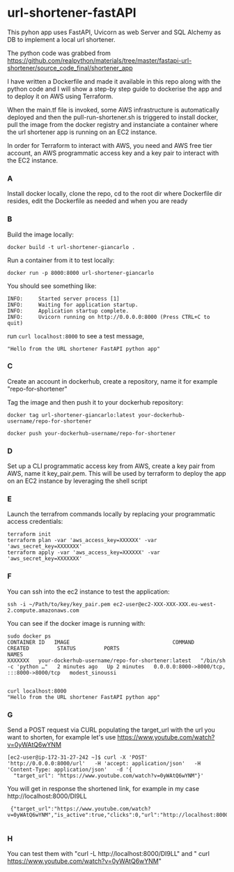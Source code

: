 # url-shortener-fastAPI

This pyhon app uses FastAPI, Uvicorn as web Server and SQL Alchemy as DB to implement a local url shortener. 

The python code was grabbed from https://github.com/realpython/materials/tree/master/fastapi-url-shortener/source_code_final/shortener_app

I have written a Dockerfile and made it available in this repo along with the python code and I will show a step-by step guide to dockerise the app and to deploy it on AWS using Terraform. 

When the main.tf file is invoked, some AWS infrastructure is automatically deployed and then the pull-run-shortener.sh is triggered to install docker, pull the image from the docker registry and instanciate a container where the url shortener app is running on an EC2 instance.  

In order for Terraform to interact with AWS, you need and AWS free tier account, an AWS programmatic access key and a key pair to interact with the EC2 instance. 



###  A 
Install docker locally, clone the repo, cd to the root dir where Dockerfile dir resides, edit the Dockerfile as needed and when you are ready

### B 
Build the image locally:

```
docker build -t url-shortener-giancarlo . 

```

Run a container from it to test locally: 

```
docker run -p 8000:8000 url-shortener-giancarlo
```

You should see something like:

```
INFO:     Started server process [1]
INFO:     Waiting for application startup.
INFO:     Application startup complete.
INFO:     Uvicorn running on http://0.0.0.0:8000 (Press CTRL+C to quit)
```
run ```curl localhost:8000``` to see a test message, 

```
"Hello from the URL shortener FastAPI python app"
```

### C 
Create an account in dockerhub, create a repository, name it for example "repo-for-shortener"

Tag the image and then push it to your dockerhub repository:

```
docker tag url-shortener-giancarlo:latest your-dockerhub-username/repo-for-shortener

docker push your-dockerhub-username/repo-for-shortener

```

### D 
Set up a CLI programmatic access key from AWS, create a key pair from AWS, name it key_pair.pem. This will be used by terraform to deploy the app on an EC2 instance by leveraging the shell script

### E
Launch the terrafrom commands locally by replacing your programmatic access credentials: 

```
terraform init 
terraform plan -var 'aws_access_key=XXXXXX' -var 'aws_secret_key=XXXXXXX' 
terraform apply -var 'aws_access_key=XXXXXX' -var 'aws_secret_key=XXXXXXX' 
```

### F
You can ssh into the ec2 instance to test the application: 

```
ssh -i ~/Path/to/key/key_pair.pem ec2-user@ec2-XXX-XXX-XXX.eu-west-2.compute.amazonaws.com
```

You can see if the docker image is running with: 

```
sudo docker ps
CONTAINER ID   IMAGE                                 COMMAND                  CREATED         STATUS         PORTS                                       NAMES
XXXXXXX   your-dockerhub-username/repo-for-shortener:latest   "/bin/sh -c 'python …"   2 minutes ago   Up 2 minutes   0.0.0.0:8000->8000/tcp, :::8000->8000/tcp   modest_sinoussi


curl localhost:8000
"Hello from the URL shortener FastAPI python app"

```


### G  
Send a POST request via CURL populating the target_url with the url you want to shorten, for example let's use https://www.youtube.com/watch?v=0yWAtQ6wYNM  
```
[ec2-user@ip-172-31-27-242 ~]$ curl -X 'POST'   'http://0.0.0.0:8000/url'   -H 'accept: application/json'   -H 'Content-Type: application/json'   -d '{
  "target_url": "https://www.youtube.com/watch?v=0yWAtQ6wYNM"}'
 ```
 
 You will get in response the shortened link, for example in my case http://localhost:8000/DI9LL

```
 {"target_url":"https://www.youtube.com/watch?v=0yWAtQ6wYNM","is_active":true,"clicks":0,"url":"http://localhost:8000/DI9LL","admin_url":"http://localhost:8000/admin/DI9LL_B01AFMEA"}
 
 ```

### H 
You can test them with "curl -L http://localhost:8000/DI9LL" and " curl https://www.youtube.com/watch?v=0yWAtQ6wYNM" 

